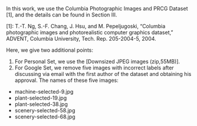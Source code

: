 In this work, we use the Columbia Photographic Images and PRCG Dataset [1], and the details can be found in Section III.

[1]: T.-T. Ng, S.-F. Chang, J. Hsu, and M. Pepeljugoski, “Columbia photographic images and photorealistic computer graphics dataset,” 
ADVENT, Columbia University, Tech. Rep. 205-2004-5, 2004.

Here, we give two additional points:
1) For Personal Set, we use the [Downsized JPEG images (zip,55MB)].
2) For Google Set, we remove five images with incorrect labels after discussing via email with the first author of the dataset 
and obtaining his approval. The names of these five images:
- machine-selected-9.jpg
- plant-selected-19.jpg
- plant-selected-38.jpg
- scenery-selected-58.jpg
- scenery-selected-68.jpg
